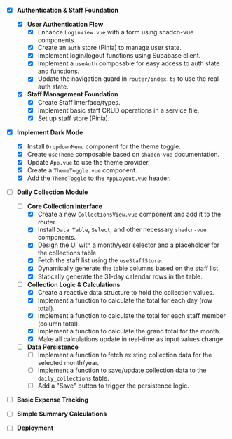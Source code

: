 - [x] **Authentication & Staff Foundation**
    - [x] **User Authentication Flow**
        - [x] Enhance `LoginView.vue` with a form using shadcn-vue components.
        - [x] Create an `auth` store (Pinia) to manage user state.
        - [x] Implement login/logout functions using Supabase client.
        - [x] Implement a `useAuth` composable for easy access to auth state and functions.
        - [x] Update the navigation guard in `router/index.ts` to use the real auth state.
    - [x] **Staff Management Foundation**
        - [x] Create Staff interface/types.
        - [x] Implement basic staff CRUD operations in a service file.
        - [x] Set up staff store (Pinia).
- [x] **Implement Dark Mode**
    - [x] Install `DropdownMenu` component for the theme toggle.
    - [x] Create `useTheme` composable based on `shadcn-vue` documentation.
    - [x] Update `App.vue` to use the theme provider.
    - [x] Create a `ThemeToggle.vue` component.
    - [x] Add the `ThemeToggle` to the `AppLayout.vue` header.
- [ ] **Daily Collection Module**
    - [ ] **Core Collection Interface**
        - [x] Create a new `CollectionsView.vue` component and add it to the router.
        - [x] Install `Data Table`, `Select`, and other necessary `shadcn-vue` components.
        - [x] Design the UI with a month/year selector and a placeholder for the collections table.
        - [x] Fetch the staff list using the `useStaffStore`.
        - [x] Dynamically generate the table columns based on the staff list.
        - [x] Statically generate the 31-day calendar rows in the table.
    - [ ] **Collection Logic & Calculations**
        - [x] Create a reactive data structure to hold the collection values.
        - [x] Implement a function to calculate the total for each day (row total).
        - [x] Implement a function to calculate the total for each staff member (column total).
        - [x] Implement a function to calculate the grand total for the month.
        - [x] Make all calculations update in real-time as input values change.
    - [ ] **Data Persistence**
        - [ ] Implement a function to fetch existing collection data for the selected month/year.
        - [ ] Implement a function to save/update collection data to the `daily_collections` table.
        - [ ] Add a "Save" button to trigger the persistence logic.
- [ ] **Basic Expense Tracking**
- [ ] **Simple Summary Calculations**
- [ ] **Deployment**
 